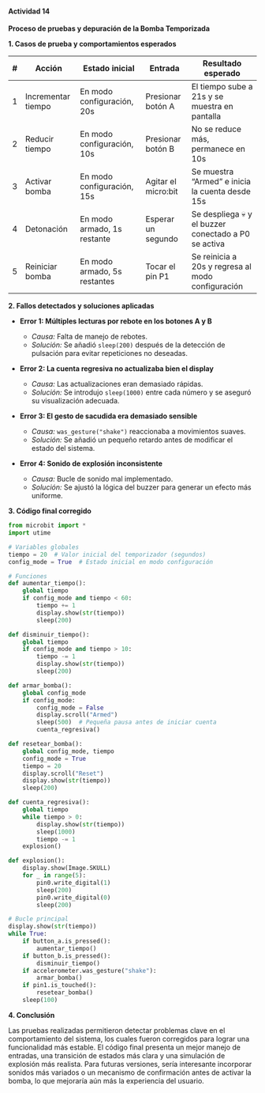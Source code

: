 #### Actividad 14

**Proceso de pruebas y depuración de la Bomba Temporizada**

**1. Casos de prueba y comportamientos esperados**

| # | Acción             | Estado inicial               | Entrada              | Resultado esperado                                   |
| - | ------------------ | ---------------------------- | -------------------- | ---------------------------------------------------- |
| 1 | Incrementar tiempo | En modo configuración, 20s   | Presionar botón A    | El tiempo sube a 21s y se muestra en pantalla        |
| 2 | Reducir tiempo     | En modo configuración, 10s   | Presionar botón B    | No se reduce más, permanece en 10s                   |
| 3 | Activar bomba      | En modo configuración, 15s   | Agitar el micro\:bit | Se muestra “Armed” e inicia la cuenta desde 15s      |
| 4 | Detonación         | En modo armado, 1s restante  | Esperar un segundo   | Se despliega 💀 y el buzzer conectado a P0 se activa |
| 5 | Reiniciar bomba    | En modo armado, 5s restantes | Tocar el pin P1      | Se reinicia a 20s y regresa al modo configuración    |

**2. Fallos detectados y soluciones aplicadas**

* **Error 1: Múltiples lecturas por rebote en los botones A y B**

  * *Causa:* Falta de manejo de rebotes.
  * *Solución:* Se añadió `sleep(200)` después de la detección de pulsación para evitar repeticiones no deseadas.

* **Error 2: La cuenta regresiva no actualizaba bien el display**

  * *Causa:* Las actualizaciones eran demasiado rápidas.
  * *Solución:* Se introdujo `sleep(1000)` entre cada número y se aseguró su visualización adecuada.

* **Error 3: El gesto de sacudida era demasiado sensible**

  * *Causa:* `was_gesture("shake")` reaccionaba a movimientos suaves.
  * *Solución:* Se añadió un pequeño retardo antes de modificar el estado del sistema.

* **Error 4: Sonido de explosión inconsistente**

  * *Causa:* Bucle de sonido mal implementado.
  * *Solución:* Se ajustó la lógica del buzzer para generar un efecto más uniforme.

**3. Código final corregido**

```python
from microbit import *
import utime

# Variables globales
tiempo = 20  # Valor inicial del temporizador (segundos)
config_mode = True  # Estado inicial en modo configuración

# Funciones
def aumentar_tiempo():
    global tiempo
    if config_mode and tiempo < 60:
        tiempo += 1
        display.show(str(tiempo))
        sleep(200)

def disminuir_tiempo():
    global tiempo
    if config_mode and tiempo > 10:
        tiempo -= 1
        display.show(str(tiempo))
        sleep(200)

def armar_bomba():
    global config_mode
    if config_mode:
        config_mode = False
        display.scroll("Armed")
        sleep(500)  # Pequeña pausa antes de iniciar cuenta
        cuenta_regresiva()

def resetear_bomba():
    global config_mode, tiempo
    config_mode = True
    tiempo = 20
    display.scroll("Reset")
    display.show(str(tiempo))
    sleep(200)

def cuenta_regresiva():
    global tiempo
    while tiempo > 0:
        display.show(str(tiempo))
        sleep(1000)
        tiempo -= 1
    explosion()

def explosion():
    display.show(Image.SKULL)
    for _ in range(5):
        pin0.write_digital(1)
        sleep(200)
        pin0.write_digital(0)
        sleep(200)

# Bucle principal
display.show(str(tiempo))
while True:
    if button_a.is_pressed():
        aumentar_tiempo()
    if button_b.is_pressed():
        disminuir_tiempo()
    if accelerometer.was_gesture("shake"):
        armar_bomba()
    if pin1.is_touched():
        resetear_bomba()
    sleep(100)
```

**4. Conclusión**

Las pruebas realizadas permitieron detectar problemas clave en el comportamiento del sistema, los cuales fueron corregidos para lograr una funcionalidad más estable. El código final presenta un mejor manejo de entradas, una transición de estados más clara y una simulación de explosión más realista. Para futuras versiones, sería interesante incorporar sonidos más variados o un mecanismo de confirmación antes de activar la bomba, lo que mejoraría aún más la experiencia del usuario.
